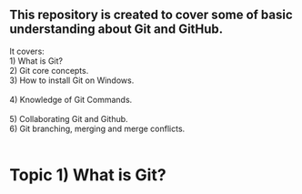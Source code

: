 ## This repository is created to cover some of basic understanding about Git and GitHub. <br /> ##
It covers:<br /> 
         1) What is Git?<br />
         2) Git core concepts.<br /> 
         3) How to install Git on Windows.<br />  
         4) Knowledge of Git Commands.<br />  
         5) Collaborating Git and Github.<br /> 
         6) Git branching, merging and merge conflicts.<br /><br /> 
# **Topic 1) What is Git?<br />**

